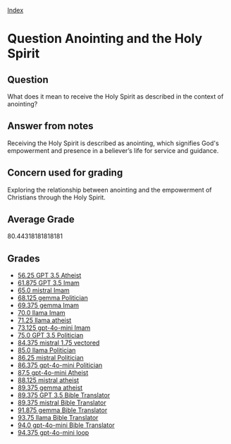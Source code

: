 
[Index](../../index.md)
# Question Anointing and the Holy Spirit
## Question
What does it mean to receive the Holy Spirit as described in the context of anointing?

## Answer from notes
Receiving the Holy Spirit is described as anointing, which signifies God's empowerment and presence in a believer’s life for service and guidance.

## Concern used for grading
Exploring the relationship between anointing and the empowerment of Christians through the Holy Spirit.

## Average Grade
80.44318181818181

## Grades
 * [56.25 GPT 3.5 Atheist](../answers/GPT_3.5_Atheist/Anointing_and_the_Holy_Spirit.md)
 * [61.875 GPT 3.5 Imam](../answers/GPT_3.5_Imam/Anointing_and_the_Holy_Spirit.md)
 * [65.0 mistral Imam](../answers/mistral_Imam/Anointing_and_the_Holy_Spirit.md)
 * [68.125 gemma Politician](../answers/gemma_Politician/Anointing_and_the_Holy_Spirit.md)
 * [69.375 gemma Imam](../answers/gemma_Imam/Anointing_and_the_Holy_Spirit.md)
 * [70.0 llama Imam](../answers/llama_Imam/Anointing_and_the_Holy_Spirit.md)
 * [71.25 llama atheist](../answers/llama_atheist/Anointing_and_the_Holy_Spirit.md)
 * [73.125 gpt-4o-mini Imam](../answers/gpt-4o-mini_Imam/Anointing_and_the_Holy_Spirit.md)
 * [75.0 GPT 3.5 Politician](../answers/GPT_3.5_Politician/Anointing_and_the_Holy_Spirit.md)
 * [84.375 mistral 1.75 vectored](../answers/mistral_1.75_vectored/Anointing_and_the_Holy_Spirit.md)
 * [85.0 llama Politician](../answers/llama_Politician/Anointing_and_the_Holy_Spirit.md)
 * [86.25 mistral Politician](../answers/mistral_Politician/Anointing_and_the_Holy_Spirit.md)
 * [86.375 gpt-4o-mini Politician](../answers/gpt-4o-mini_Politician/Anointing_and_the_Holy_Spirit.md)
 * [87.5 gpt-4o-mini Atheist](../answers/gpt-4o-mini_Atheist/Anointing_and_the_Holy_Spirit.md)
 * [88.125 mistral atheist](../answers/mistral_atheist/Anointing_and_the_Holy_Spirit.md)
 * [89.375 gemma atheist](../answers/gemma_atheist/Anointing_and_the_Holy_Spirit.md)
 * [89.375 GPT 3.5 Bible Translator](../answers/GPT_3.5_Bible_Translator/Anointing_and_the_Holy_Spirit.md)
 * [89.375 mistral Bible Translator](../answers/mistral_Bible_Translator/Anointing_and_the_Holy_Spirit.md)
 * [91.875 gemma Bible Translator](../answers/gemma_Bible_Translator/Anointing_and_the_Holy_Spirit.md)
 * [93.75 llama Bible Translator](../answers/llama_Bible_Translator/Anointing_and_the_Holy_Spirit.md)
 * [94.0 gpt-4o-mini Bible Translator](../answers/gpt-4o-mini_Bible_Translator/Anointing_and_the_Holy_Spirit.md)
 * [94.375 gpt-4o-mini loop](../answers/gpt-4o-mini_loop/Anointing_and_the_Holy_Spirit.md)
